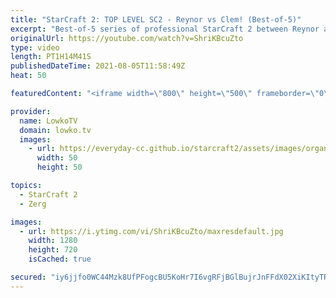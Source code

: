 ```yaml
---
title: "StarCraft 2: TOP LEVEL SC2 - Reynor vs Clem! (Best-of-5)"
excerpt: "Best-of-5 series of professional StarCraft 2 between Reynor and Clem. AT this point I've casted these two facing off against each other dozens of times but these games always deliver.  Support my work on Patreon: http://www.patreon.com/lowkotv Become a YouTube member: https://lowko.tv/join  My second"
originalUrl: https://youtube.com/watch?v=ShriKBcuZto
type: video
length: PT1H14M41S
publishedDateTime: 2021-08-05T11:58:49Z
heat: 50

featuredContent: "<iframe width=\"800\" height=\"500\" frameborder=\"0\" src=\"https://www.youtube.com/embed/ShriKBcuZto\" allow=\"accelerometer; autoplay; encrypted-media; gyroscope; picture-in-picture\" allowfullscreen></iframe>"

provider:
  name: LowkoTV
  domain: lowko.tv
  images:
    - url: https://everyday-cc.github.io/starcraft2/assets/images/organizations/lowko.tv-50x50.jpg
      width: 50
      height: 50

topics:
  - StarCraft 2
  - Zerg

images:
  - url: https://i.ytimg.com/vi/ShriKBcuZto/maxresdefault.jpg
    width: 1280
    height: 720
    isCached: true

secured: "iy6jjfo0WC44Mzk8UfPFogcBU5KoHr7I6vgRFjBGlBujrJnFFdX02XiKItyTRFLqAIShl4j3oExNbQ/9x+Y6hM+zZmNu+t2rAOxf5jQS+JN0Se8F4erCCAF/BovZ87eQXzV0XRmCkRpPDDF1xV5Hgq9N3/n7UUp5uW2O8XEtyl0w29ND6uN2dT5nBN1llxZulI8hqh5lyKxGGsQwNXA9NSLMJC+WFY8RN15QVRAv2WbIMY4CBb2yzBmd4EuXfW+hcXppOPYrOM7nCF/EWK1v9vescVQBYoi+jUZifonQb/EcvpNyQ6fS9u3VrvhBSNpIjvEWAgMvLNaLYfkr6CQkLvAT+K/LGpSakxp6+3q1R7vWLHSv6+Fl9IG2qHr5zbUmm/zkc8npl+9EN912g+2AHqbbosbC7RbFvguegWSpbuTSQHLpEnvfPYuRTBW0PRvl;Id2BYJx2b8/lqLvAqju3PQ=="
---
```



